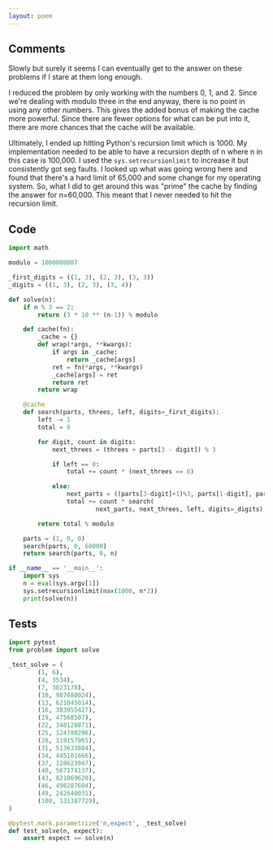 ```yaml
---
layout: poem
---
```


## Comments

Slowly but surely it seems I can eventually get to the answer on these problems
if I stare at them long enough.

I reduced the problem by only working with the numbers 0, 1, and 2.  Since
we're dealing with modulo three in the end anyway, there is no point in using
any other numbers.  This gives the added bonus of making the cache more
powerful.  Since there are fewer options for what can be put into it, there are
more chances that the cache will be available.

Ultimately, I ended up hitting Python's recursion limit which is 1000.  My
implementation needed to be able to have a recursion depth of n where n in this
case is 100,000.  I used the `sys.setrecursionlimit` to increase it but
consistently got seg faults.  I looked up what was going wrong here and found
that there's a hard limit of 65,000 and some change for my operating system.
So, what I did to get around this was "prime" the cache by finding the answer
for n=60,000.  This meant that I never needed to hit the recursion limit.

## Code

```python
import math

modulo = 1000000007

_first_digits = ((1, 3), (2, 3), (3, 3))
_digits = ((1, 3), (2, 3), (3, 4))

def solve(n):
    if n % 3 == 2:
        return (3 * 10 ** (n-1)) % modulo

    def cache(fn):
        _cache = {}
        def wrap(*args, **kwargs):
            if args in _cache:
                return _cache[args]
            ret = fn(*args, **kwargs)
            _cache[args] = ret
            return ret
        return wrap

    @cache
    def search(parts, threes, left, digits=_first_digits):
        left -= 1
        total = 0

        for digit, count in digits:
            next_threes = (threes + parts[3 - digit]) % 3

            if left == 0:
                total += count * (next_threes == 0)

            else:
                next_parts = ((parts[3-digit]+1)%3, parts[1-digit], parts[2-digit])
                total += count * search(
                        next_parts, next_threes, left, digits=_digits)

        return total % modulo

    parts = (1, 0, 0)
    search(parts, 0, 60000)
    return search(parts, 0, n)

if __name__ == '__main__':
    import sys
    n = eval(sys.argv[1])
    sys.setrecursionlimit(max(1000, n*2))
    print(solve(n))
```

## Tests

```python
import pytest
from problem import solve

_test_solve = (
        (1, 6),
        (4, 3534),
        (7, 3023178),
        (10, 987680024),
        (13, 621045014),
        (16, 383955427),
        (19, 47568507),
        (22, 340128871),
        (25, 124780296),
        (28, 119157965),
        (31, 513633884),
        (34, 445101666),
        (37, 128623947),
        (40, 567174137),
        (43, 821069620),
        (46, 498287604),
        (49, 242640031),
        (100, 131387729),
)

@pytest.mark.parametrize('n,expect', _test_solve)
def test_solve(n, expect):
    assert expect == solve(n)
```
